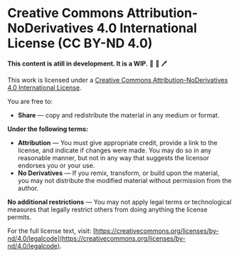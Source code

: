 # Creative Commons Attribution-NoDerivatives 4.0 International License (CC BY-ND 4.0)

**This content is atill in development. It is a WIP.** 🚜 📓 🖊️


This work is licensed under a [Creative Commons Attribution-NoDerivatives 4.0 International License](https://creativecommons.org/licenses/by-nd/4.0/).

You are free to:  
- **Share** — copy and redistribute the material in any medium or format.

**Under the following terms:**  
- **Attribution** — You must give appropriate credit, provide a link to the license, and indicate if changes were made. You may do so in any reasonable manner, but not in any way that suggests the licensor endorses you or your use.  
- **No Derivatives** — If you remix, transform, or build upon the material, you may not distribute the modified material without permission from the author.

**No additional restrictions** — You may not apply legal terms or technological measures that legally restrict others from doing anything the license permits.

For the full license text, visit: [https://creativecommons.org/licenses/by-nd/4.0/legalcode](https://creativecommons.org/licenses/by-nd/4.0/legalcode).

